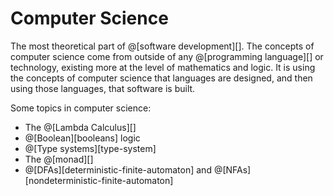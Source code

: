 # Computer Science

The most theoretical part of @[software development][]. The concepts of computer
science come from outside of any @[programming language][] or technology, existing more at
the level of mathematics and logic. It is using the concepts of computer science
that languages are designed, and then using those languages, that software is built.

Some topics in computer science:
*   The @[Lambda Calculus][]
*   @[Boolean][booleans] logic
*   @[Type systems][type-system]
*   The @[monad][]
*   @[DFAs][deterministic-finite-automaton] and @[NFAs][nondeterministic-finite-automaton]
